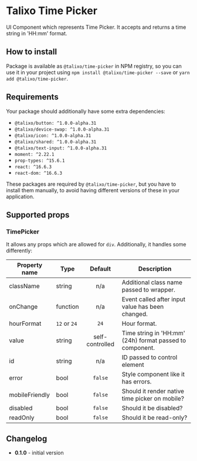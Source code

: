 # Talixo Time Picker

UI Component which represents Time Picker. It accepts and returns a time string in 'HH:mm' format.

## How to install

Package is available as `@talixo/time-picker` in NPM registry, so you can use it in your project
using `npm install @talixo/time-picker --save` or `yarn add @talixo/time-picker`.

## Requirements

Your package should additionally have some extra dependencies:

- `@talixo/button: ^1.0.0-alpha.31`
- `@talixo/device-swap: ^1.0.0-alpha.31`
- `@talixo/icon: ^1.0.0-alpha.31`
- `@talixo/shared: ^1.0.0-alpha.31`
- `@talixo/text-input: ^1.0.0-alpha.31`
- `moment: ^2.22.1`
- `prop-types: ^15.6.1`
- `react: ^16.6.3`
- `react-dom: ^16.6.3`

These packages are required by `@talixo/time-picker`, but you have to install them manually,
to avoid having different versions of these in your application.

## Supported props

### TimePicker

It allows any props which are allowed for `div`. Additionally, it handles some differently:

Property name  | Type         | Default         | Description
---------------|--------------|:---------------:|--------------------------------
className      | string       | n/a             | Additional class name passed to wrapper.
onChange       | function     | n/a             | Event called after input value has been changed.
hourFormat     | `12` or `24` | `24`            | Hour format.
value          | string       | self-controlled | Time string in 'HH:mm' (24h) format passed to component.
id             | string       | n/a             | ID passed to control element
error          | bool         | `false`         | Style component like it has errors.
mobileFriendly | bool         | `false`         | Should it render native time picker on mobile?
disabled       | bool         | `false`         | Should it be disabled?
readOnly       | bool         | `false`         | Should it be read-only?

## Changelog

- **0.1.0** - initial version
